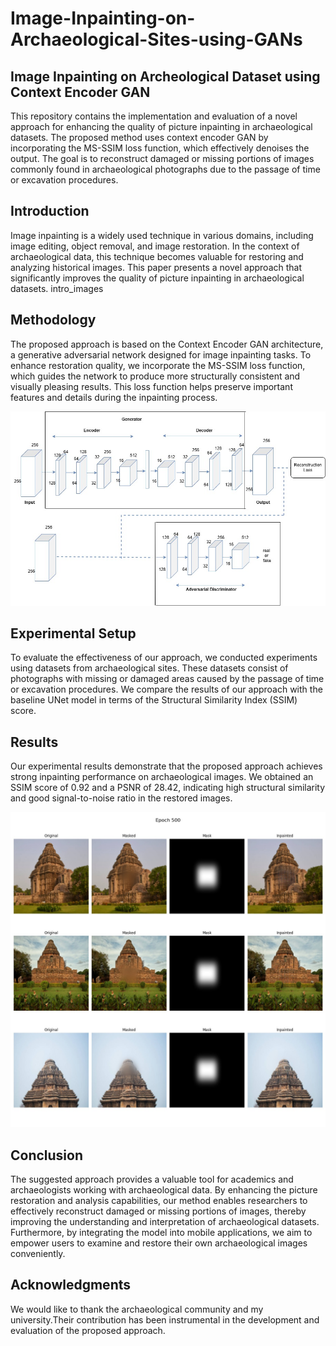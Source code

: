 # Image-Inpainting-on-Archaeological-Sites-using-GANs
## Image Inpainting on Archeological Dataset using Context Encoder GAN
This repository contains the implementation and evaluation of a novel approach for enhancing the quality of picture inpainting in archaeological datasets. The proposed method uses context encoder GAN by incorporating the MS-SSIM loss function, which effectively denoises the output. The goal is to reconstruct damaged or missing portions of images commonly found in archaeological photographs due to the passage of time or excavation procedures.

## Introduction
Image inpainting is a widely used technique in various domains, including image editing, object removal, and image restoration. In the context of archaeological data, this technique becomes valuable for restoring and analyzing historical images. This paper presents a novel approach that significantly improves the quality of picture inpainting in archaeological datasets. intro_images

## Methodology
The proposed approach is based on the Context Encoder GAN architecture, a generative adversarial network designed for image inpainting tasks. To enhance restoration quality, we incorporate the MS-SSIM loss function, which guides the network to produce more structurally consistent and visually pleasing results. This loss function helps preserve important features and details during the inpainting process.

<p align="center">
  <img src="https://github.com/ShashankA2004/Image-Inpainting-on-Archaeological-Sites-using-GANs/blob/main/methodology.jpg?raw=true" alt="Context Encoder Architecture" width="600"/>
</p>



## Experimental Setup
To evaluate the effectiveness of our approach, we conducted experiments using datasets from archaeological sites. These datasets consist of photographs with missing or damaged areas caused by the passage of time or excavation procedures. We compare the results of our approach with the baseline UNet model in terms of the Structural Similarity Index (SSIM) score.

## Results
Our experimental results demonstrate that the proposed approach achieves strong inpainting performance on archaeological images. We obtained an SSIM score of 0.92 and a PSNR of 28.42, indicating high structural similarity and good signal-to-noise ratio in the restored images. 

<p align="center">
  <img src="https://github.com/ShashankA2004/Image-Inpainting-on-Archaeological-Sites-using-GANs/blob/main/results.jpg?raw=true" alt="Results Image" width="600"/>
</p>

## Conclusion
The suggested approach provides a valuable tool for academics and archaeologists working with archaeological data. By enhancing the picture restoration and analysis capabilities, our method enables researchers to effectively reconstruct damaged or missing portions of images, thereby improving the understanding and interpretation of archaeological datasets. Furthermore, by integrating the model into mobile applications, we aim to empower users to examine and restore their own archaeological images conveniently.

## Acknowledgments
We would like to thank the archaeological community and my university.Their contribution has been instrumental in the development and evaluation of the proposed approach.
